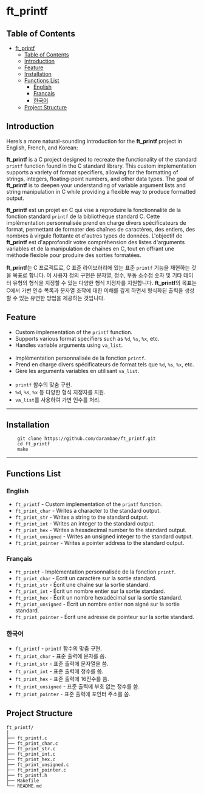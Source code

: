 # ft_printf

## Table of Contents

- [ft\_printf](#ft_printf)
  - [Table of Contents](#table-of-contents)
  - [Introduction](#introduction)
  - [Feature](#feature)
  - [Installation](#installation)
  - [Functions List](#functions-list)
    - [English](#english)
    - [Français](#français)
    - [한국어](#한국어)
  - [Project Structure](#project-structure)
    
## Introduction
Here’s a more natural-sounding introduction for the **ft_printf** project in English, French, and Korean:

**ft_printf** is a C project designed to recreate the functionality of the standard `printf` function found in the C standard library. This custom implementation supports a variety of format specifiers, allowing for the formatting of strings, integers, floating-point numbers, and other data types. The goal of **ft_printf** is to deepen your understanding of variable argument lists and string manipulation in C while providing a flexible way to produce formatted output.

**ft_printf** est un projet en C qui vise à reproduire la fonctionnalité de la fonction standard `printf` de la bibliothèque standard C. Cette implémentation personnalisée prend en charge divers spécificateurs de format, permettant de formater des chaînes de caractères, des entiers, des nombres à virgule flottante et d'autres types de données. L'objectif de **ft_printf** est d'approfondir votre compréhension des listes d'arguments variables et de la manipulation de chaînes en C, tout en offrant une méthode flexible pour produire des sorties formatées.

**ft_printf**는 C 프로젝트로, C 표준 라이브러리에 있는 표준 `printf` 기능을 재현하는 것을 목표로 합니다. 이 사용자 정의 구현은 문자열, 정수, 부동 소수점 숫자 및 기타 데이터 유형의 형식을 지정할 수 있는 다양한 형식 지정자를 지원합니다. **ft_printf**의 목표는 C에서 가변 인수 목록과 문자열 조작에 대한 이해를 깊게 하면서 형식화된 출력을 생성할 수 있는 유연한 방법을 제공하는 것입니다.

## Feature

- Custom implementation of the `printf` function.
- Supports various format specifiers such as `%d`, `%s`, `%x`, etc.
- Handles variable arguments using `va_list`.
<br><br>
- Implémentation personnalisée de la fonction `printf`.
- Prend en charge divers spécificateurs de format tels que `%d`, `%s`, `%x`, etc.
- Gère les arguments variables en utilisant `va_list`.
<br><br>
- `printf` 함수의 맞춤 구현.
- `%d`, `%s`, `%x` 등 다양한 형식 지정자를 지원.
- `va_list`를 사용하여 가변 인수를 처리.

---

## Installation

        git clone https://github.com/darambae/ft_printf.git
        cd ft_printf
        make
---

## Functions List

### English
- `ft_printf` - Custom implementation of the `printf` function.
- `ft_print_char` - Writes a character to the standard output.
- `ft_print_str` - Writes a string to the standard output.
- `ft_print_int` - Writes an integer to the standard output.
- `ft_print_hex` - Writes a hexadecimal number to the standard output.
- `ft_print_unsigned` - Writes an unsigned integer to the standard output.
- `ft_print_pointer` - Writes a pointer address to the standard output.

### Français
- `ft_printf` - Implémentation personnalisée de la fonction `printf`.
- `ft_print_char` - Écrit un caractère sur la sortie standard.
- `ft_print_str` - Écrit une chaîne sur la sortie standard.
- `ft_print_int` - Écrit un nombre entier sur la sortie standard.
- `ft_print_hex` - Écrit un nombre hexadécimal sur la sortie standard.
- `ft_print_unsigned` - Écrit un nombre entier non signé sur la sortie standard.
- `ft_print_pointer` - Écrit une adresse de pointeur sur la sortie standard.

### 한국어
- `ft_printf` - `printf` 함수의 맞춤 구현.
- `ft_print_char` - 표준 출력에 문자를 씀.
- `ft_print_str` - 표준 출력에 문자열을 씀.
- `ft_print_int` - 표준 출력에 정수를 씀.
- `ft_print_hex` - 표준 출력에 16진수를 씀.
- `ft_print_unsigned` - 표준 출력에 부호 없는 정수를 씀.
- `ft_print_pointer` - 표준 출력에 포인터 주소를 씀.

## Project Structure
```
ft_printf/
│
├── ft_printf.c
├── ft_print_char.c
├── ft_print_str.c
├── ft_print_int.c
├── ft_print_hex.c
├── ft_print_unsigned.c
├── ft_print_pointer.c
├── ft_printf.h
├── Makefile
└── README.md
```